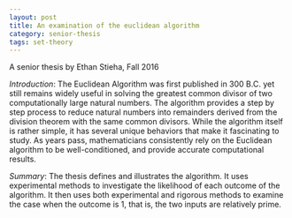 ```yaml
---
layout: post
title: An examination of the euclidean algorithm
category: senior-thesis
tags: set-theory
---
```


A senior thesis by Ethan Stieha, Fall 2016<!--more-->

*Introduction*: The Euclidean Algorithm was first published in 300 B.C. yet still remains widely useful in solving the greatest common divisor of two computationally large natural numbers. The algorithm provides a step by step process to reduce natural numbers into remainders derived from the division theorem with the same common divisors. While the algorithm itself is rather simple, it has several unique behaviors that make it fascinating to study. As years pass, mathematicians consistently rely on the Euclidean algorithm to be well-conditioned, and provide accurate computational results.

*Summary*: The thesis defines and illustrates the algorithm. It uses experimental methods to investigate the likelihood of each outcome of the algorithm. It then uses both experimental and rigorous methods to examine the case when the outcome is 1, that is, the two inputs are relatively prime.
